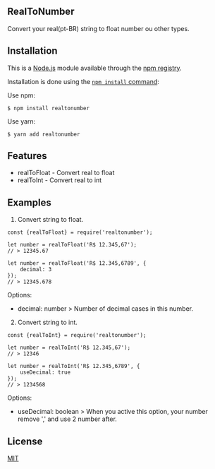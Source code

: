 ## RealToNumber

Convert your real(pt-BR) string to float number ou other types.

## Installation

This is a [Node.js](https://nodejs.org/en/) module available through the
[npm registry](https://www.npmjs.com/package/realtonumber).

Installation is done using the
[`npm install` command](https://docs.npmjs.com/getting-started/installing-npm-packages-locally):

Use npm:
```
$ npm install realtonumber
```

Use yarn:
```
$ yarn add realtonumber
```


## Features
- realToFloat - Convert real to float
- realToInt - Convert real to int


## Examples
1. Convert string to float.
```
const {realToFloat} = require('realtonumber');

let number = realToFloat('R$ 12.345,67');
// > 12345.67

let number = realToFloat('R$ 12.345,6789', {
    decimal: 3
});
// > 12345.678

```
Options:
- decimal: number > Number of decimal cases in this number.


2. Convert string to int.
```
const {realToInt} = require('realtonumber');

let number = realToInt('R$ 12.345,67');
// > 12346

let number = realToInt('R$ 12.345,6789', {
    useDecimal: true
});
// > 1234568

```
Options:
- useDecimal: boolean > When you active this option, your number remove ',' and use 2 number after.


## License

  [MIT](LICENSE)
